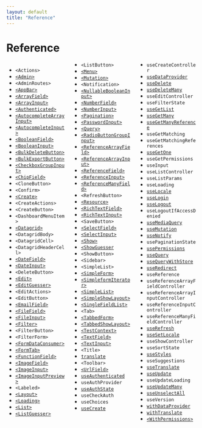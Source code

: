 ```yaml
---
layout: default
title: "Reference"
---
```


# Reference

<div style="column-count:3" markdown="1">

* `<Actions>`
* [`<Admin>`](./Admin.md)
* `<AdminRoutes>`
* [`<AppBar>`](./Theming.md#customizing-the-appbar-content)
* [`<ArrayField>`](./Fields.md#arrayfield)
* [`<ArrayInput>`](./Inputs.md#arrayinput)
* [`<Authenticated>`](./Authentication.md#useauthenticated-hook)
* [`<AutocompleteArrayInput>`](./Inputs.md#autocompletearrayinput)
* [`<AutocompleteInput>`](./Inputs.md#autocompleteinput)
* [`<BooleanField>`](./Fields.md#booleanfield)
* [`<BooleanInput>`](./Inputs.md#booleaninput-and-nullablebooleaninput)
* [`<BulkDeleteButton>`](./List.md#bulk-action-buttons)
* [`<BulkExportButton>`](./List.md#bulk-action-buttons)
* [`<CheckboxGroupInput>`](./Inputs.md#checkboxgroupinput)
* [`<ChipField>`](./Fields.md#chipfield)
* `<CloneButton>`
* `<Confirm>`
* [`<Create>`](./CreateEdit.md#the-create-and-edit-components)
* `<CreateActions>`
* `<CreateButton>`
* `<DashboardMenuItem>`
* [`<Datagrid>`](./List.md#the-datagrid-component)
* `<DatagridBody>`
* `<DatagridCell>`
* `<DatagridHeaderCell>`
* [`<DateField>`](./Fields.md#datefield)
* [`<DateInput>`](./Inputs.md#dateinput)
* `<DeleteButton>`
* [`<Edit>`](./CreateEdit.md#the-create-and-edit-components)
* [`<EditGuesser>`](./CreateEdit.md#the-editguesser-component)
* `<EditActions>`
* `<EditButton>`
* [`<EmailField>`](./Fields.md#emailfield)
* [`<FileField>`](./Fields.md#filefield)
* [`<FileInput>`](./Inputs.md#fileinput)
* [`<Filter>`](./List.md#filters)
* `<FilterButton>`
* `<FilterForm>`
* [`<FormDataConsumer>`](./Inputs.md#linking-two-inputs)
* [`<FormTab>`](./CreateEdit.md#the-tabbedform-component)
* [`<FunctionField>`](./Fields.md#functionfield)
* [`<ImageField>`](./Fields.md#imagefield)
* [`<ImageInput>`](./Inputs.md#imageinput)
* [`<ImageInputPreview>`](./Inputs.md#imageinput)
* `<Labeled>`
* [`<Layout>`](./Theming.md#using-a-custom-layout)
* [`<Loading>`](./Theming.md#Loading)
* [`<List>`](./List.md#the-list-component)
* [`<ListGuesser>`](./List.md#the-listguesser-component)
* `<ListButton>`
* [`<Menu>`](./Theming.md#using-a-custom-menu)
* [`<Mutation>`](./Actions.md#legacy-components-query-mutation-and-withdataprovider)
* `<Notification>`
* [`<NullableBooleanInput>`](./Inputs.md#booleaninput-and-nullablebooleaninput)
* [`<NumberField>`](./Fields.md#numberfield)
* [`<NumberInput>`](./Inputs.md#numberinput)
* [`<Pagination>`](./List.md#pagination)
* [`<PasswordInput>`](./Inputs.md#passwordinput)
* [`<Query>`](./Actions.md#legacy-components-query-mutation-and-withdataprovider)
* [`<RadioButtonGroupInput>`](./Inputs.md#radiobuttongroupinput)
* [`<ReferenceArrayField>`](./Fields.md#referencearrayfield)
* [`<ReferenceArrayInput>`](./Inputs.md#referencearrayinput)
* [`<ReferenceField>`](./Fields.md#referencefield)
* [`<ReferenceInput>`](./Inputs.md#referenceinput)
* [`<ReferenceManyField>`](./Fields.md#referencemanyfield)
* `<RefreshButton>`
* [`<Resource>`](./Resource.md#the-resource-component)
* [`<RichTextField>`](./Fields.md#richtextfield)
* [`<RichTextInput>`](./Inputs.md#richtextinput)
* `<SaveButton>`
* [`<SelectField>`](./Fields.md#selectfield)
* [`<SelectInput>`](./Inputs.md#selectinput)
* [`<Show>`](./Show.md#the-show-component)
* [`<ShowGuesser`](./Show.md#the-showguesser-component)
* `<ShowButton>`
* `<Sidebar>`
* `<SimpleList>`
* [`<SimpleForm>`](./CreateEdit.md#the-simpleform-component)
* [`<SimpleformIterator>`](./Inputs.md#arrayinput)
* [`<SimpleList>`](./List.md#the-simplelist-component)
* [`<SimpleShowLayout>`](./Show.md#the-simpleshowlayout-component)
* [`<SingleFieldList>`](./List.md#the-singlefieldlist-component)
* `<Tab>`
* [`<TabbedForm>`](./CreateEdit.md#the-tabbedform-component)
* [`<TabbedShowLayout>`](./Show.md#the-tabbedshowlayout-component)
* [`<TestContext>`](./UnitTesting.md#testing-custom-views)
* [`<TextField>`](./Fields.md#textfield)
* [`<TextInput>`](./Inputs.md#textinput)
* `<Title>`
* [`translate`](./Translation.md#withtranslate-hoc)
* `<Toolbar>`
* [`<UrlField>`](./Fields.md#urlfield)
* [`useAuthenticated`](./Authentication.md#useauthenticated-hook)
* `useAuthProvider`
* [`useAuthState`](./Authentication.md#useauthstate-hook)
* `useCheckAuth`
* `useChoices`
* [`useCreate`](./Actions.md#specialized-hooks)
* `useCreateController`
* [`useDataProvider`](./Actions.md#usedataprovider-hook)
* [`useDelete`](./Actions.md#specialized-hooks)
* [`useDeleteMany`](./Actions.md#specialized-hooks)
* `useEditController`
* `useFilterState`
* [`useGetList`](./Actions.md#specialized-hooks)
* [`useGetMany`](./Actions.md#specialized-hooks)
* [`useGetManyReference`](./Actions.md#specialized-hooks)
* `useGetMatching`
* `useGetMatchingReferences`
* [`useGetOne`](./Actions.md#specialized-hooks)
* `useGetPermissions`
* `useInput`
* `useListController`
* `useListParams`
* `useLoading`
* [`useLocale`](./Translation.md#uselocale-getting-the-current-locale)
* [`useLogin`](./Authentication.md#customizing-the-login-and-logout-components)
* [`useLogout`](./Authentication.md#customizing-the-login-and-logout-components)
* `useLogoutIfAccessDenied`
* [`useMediaQuery`](./Theming.md#usemediaquery-hook)
* [`useMutation`](./Actions.md#usemutation-hook)
* [`useNotify`](./Actions.md#handling-side-effects-in-usedataprovider)
* `usePaginationState`
* [`usePermissions`](./Authorization.md#usepermissions-hook)
* [`useQuery`](./Actions.md#usequery-hook)
* [`useQueryWithStore`](./Actions.md#usequerywithstore-hook)
* [`useRedirect`](./Actions.md#handling-side-effects-in-usedataprovider)
* `useReference`
* `useReferenceArrayFieldController`
* `useReferenceArrayInputController`
* `useReferenceInputController`
* `useReferenceManyFieldController`
* [`useRefresh`](./Actions.md#handling-side-effects-in-usedataprovider)
* [`useSetLocale`](./Translation.md#usesetlocale-changing-locale-at-runtime)
* `useShowController`
* `useSortState`
* [`useStyles`](./Theming.md#overriding-a-component-style)
* `useSuggestions`
* [`useTranslate`](./Translation.md#usetranslate-hook)
* [`useUpdate`](./Actions.md#specialized-hooks)
* `useUpdateLoading`
* [`useUpdateMany`](./Actions.md#specialized-hooks)
* [`useUnselectAll`](./Actions.md#handling-side-effects-in-usedataprovider)
* `useVersion`
* [`withDataProvider`](./Actions.md#legacy-components-query-mutation-and-withdataprovider)
* [`withTranslate`](./Translation.md#withtranslate-hoc)
* [`<WithPermissions>`](./Authorization.md#usepermissions-hook)

</div>
